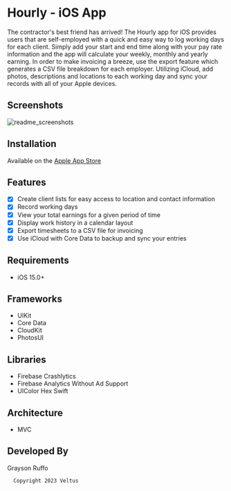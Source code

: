 # Hourly - iOS App

The contractor's best friend has arrived! The Hourly app for iOS provides users that are self-employed with a quick and easy way to log working days for each client.
Simply add your start and end time along with your pay rate information and the app will calculate your weekly, monthly and yearly earning. 
In order to make invoicing a breeze, use the export feature which generates a CSV file breakdown for each employer. 
Utilizing iCloud, add photos, descriptions and locations to each working day and sync your records with all of your Apple devices.

## Screenshots
![readme_screenshots](https://user-images.githubusercontent.com/93240608/235542993-7701d687-7e02-4c5a-abbe-230fa73a7900.png)

## Installation
Available on the [Apple App Store](https://apps.apple.com/ca/app/hourly/id6448670360)

## Features
- [x] Create client lists for easy access to location and contact information
- [x] Record working days
- [x] View your total earnings for a given period of time
- [x] Display work history in a calendar layout
- [x] Export timesheets to a CSV file for invoicing
- [x] Use iCloud with Core Data to backup and sync your entries

## Requirements
- iOS 15.0+


## Frameworks

- UIKit
- Core Data
- CloudKit
- PhotosUI

## Libraries

- Firebase Crashlytics
- Firebase Analytics Without Ad Support
- UIColor Hex Swift

## Architecture
- MVC

## Developed By
Grayson Ruffo

      Copyright 2023 Veltus



